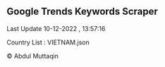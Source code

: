 

## Google Trends Keywords Scraper 
 
Last Update 10-12-2022 , 13:57:16

Country List :
VIETNAM.json



© Abdul Muttaqin 
